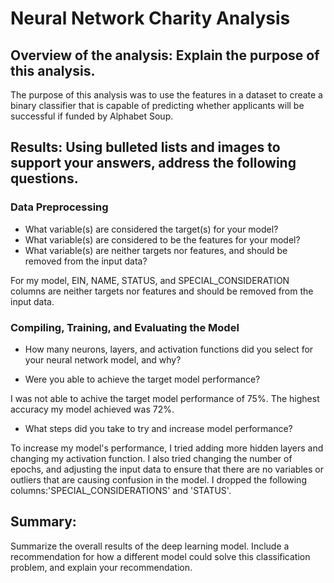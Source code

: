 # Neural Network Charity Analysis

## Overview of the analysis: Explain the purpose of this analysis.

The purpose of this analysis was to use the features in a  dataset to create a binary classifier that is capable of predicting whether applicants will be successful if funded by Alphabet Soup.

## Results: Using bulleted lists and images to support your answers, address the following questions.

### Data Preprocessing
* What variable(s) are considered the target(s) for your model?
* What variable(s) are considered to be the features for your model?
* What variable(s) are neither targets nor features, and should be removed from the input data?

For my model, EIN, NAME, STATUS, and SPECIAL_CONSIDERATION columns are neither targets nor features and should be removed from the input data.

### Compiling, Training, and Evaluating the Model
* How many neurons, layers, and activation functions did you select for your neural network model, and why?

* Were you able to achieve the target model performance?

I was not able to achive the target model performance of 75%. The highest accuracy my model achieved was 72%.

* What steps did you take to try and increase model performance?

To increase my model's performance, I tried adding more hidden layers and changing my activation function. I also tried changing the number of epochs, and adjusting the input data to ensure that there are no variables or outliers that are causing confusion in the model. I dropped the following columns:'SPECIAL_CONSIDERATIONS' and 'STATUS'.

## Summary: 

Summarize the overall results of the deep learning model. Include a recommendation for how a different model could solve this classification problem, and explain your recommendation.

